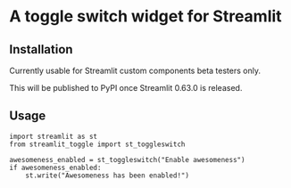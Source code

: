 # A toggle switch widget for Streamlit

## Installation

Currently usable for Streamlit custom components beta testers only.

This will be published to PyPI once Streamlit 0.63.0 is released.

## Usage

```
import streamlit as st
from streamlit_toggle import st_toggleswitch

awesomeness_enabled = st_toggleswitch("Enable awesomeness")
if awesomeness_enabled:
    st.write("Awesomeness has been enabled!")
```